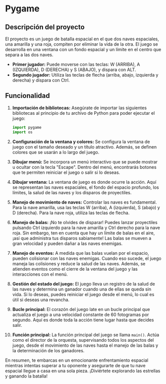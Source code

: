 # Pygame

## Descripción del proyecto

El proyecto es un juego de batalla espacial en el que dos naves espaciales, una amarilla y una roja, compiten por eliminar la vida de la otra. El juego se desarrolla en una ventana con un fondo espacial y un límite en el centro que separa a las dos naves.

- **Primer jugador:** Puede moverse con las teclas: W (ARRIBA), A (IZQUIERDA), D (DERECHA) y S (ABAJO), y dispara con ALT.
- **Segundo jugador:** Utiliza las teclas de flecha (arriba, abajo, izquierda y derecha) y dispara con Ctrl.

## Funcionalidad

1. **Importación de bibliotecas:**
   Asegúrate de importar las siguientes bibliotecas al principio de tu archivo de Python para poder ejecutar el juego:

   ```python
   import pygame
   import os

   ```

1. **Configuración de la ventana y colores:** Se configura la ventana de juego con el tamaño deseado y un título atractivo. Además, se definen colores que se usarán a lo largo del juego.

1. **Dibujar menú:** Se incorpora un menú interactivo que se puede mostrar u ocultar con la tecla "Escape". Dentro del menú, encontrarás botones que te permiten reiniciar el juego o salir si lo deseas.

1. **Dibujar ventana:** La ventana de juego es donde ocurre la acción. Aquí se representan las naves espaciales, el fondo del espacio profundo, los límites, la salud de las naves y los disparos de proyectiles.

1. **Manejo de movimiento de naves:** Controlar las naves es fundamental. Para la nave amarilla, usa las teclas W (arriba), A (izquierda), S (abajo) y D (derecha). Para la nave roja, utiliza las teclas de flecha.

1. **Manejo de balas:** ¡No te olvides de disparar! Puedes lanzar proyectiles pulsando Ctrl izquierdo para la nave amarilla y Ctrl derecho para la nave roja. Sin embargo, ten en cuenta que hay un límite de balas en el aire, ¡así que administra tus disparos sabiamente! Las balas se mueven a gran velocidad y pueden dañar a las naves enemigas.

1. **Manejo de eventos:** A medida que las balas vuelan por el espacio, pueden colisionar con las naves enemigas. Cuando eso sucede, el juego maneja las colisiones y reduce la salud de las naves. Además, se atienden eventos como el cierre de la ventana del juego y las interacciones con el menú.

1. **Gestión del estado del juego:** El juego lleva un registro de la salud de las naves y determina un ganador cuando una de ellas se queda sin vida. Si lo deseas, puedes reiniciar el juego desde el menú, lo cual es útil si deseas una revancha.

1. **Bucle principal:** El corazón del juego late en un bucle principal que actualiza el juego a una velocidad constante de 60 fotogramas por segundo. Aquí es donde toda la acción tiene lugar hasta que decides salir.

1. **Función principal:** La función principal del juego se llama `main()`. Actúa como el director de la orquesta, supervisando todos los aspectos del juego, desde el movimiento de las naves hasta el manejo de las balas y la determinación de los ganadores.

En resumen, te embarcas en un emocionante enfrentamiento espacial mientras intentas superar a tu oponente y asegurarte de que tu nave espacial llegue a casa en una sola pieza. ¡Diviértete explorando las estrellas y ganando la batalla!
